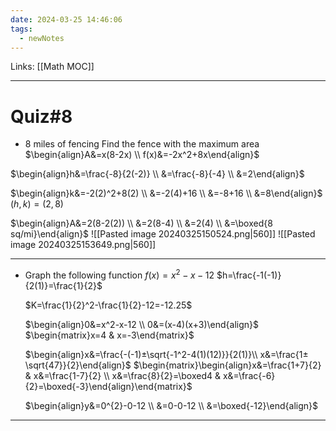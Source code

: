 ```yaml
---
date: 2024-03-25 14:46:06
tags:
  - newNotes
---
```

Links: [[Math MOC]]

---
# Quiz\#8
- 8 miles of fencing
Find the fence with the maximum area
$\begin{align}A&=x(8-2x) \\ f(x)&=-2x^2+8x\end{align}$

$\begin{align}h&=\frac{-8}{2(-2)} \\ &=\frac{-8}{-4} \\ &=2\end{align}$

$\begin{align}k&=-2(2)^2+8(2) \\ &=-2(4)+16 \\ &=-8+16 \\ &=8\end{align}$
$(h,k)=(2,8)$

$\begin{align}A&=2(8-2(2)) \\ &=2(8-4) \\ &=2(4) \\ &=\boxed{8 sq/mi}\end{align}$
![[Pasted image 20240325150524.png|560]]
![[Pasted image 20240325153649.png|560]]

---
- Graph  the following function
	$f(x)=x^2-x-12$
	$h=\frac{-1(-1)}{2(1)}=\frac{1}{2}$
	
	$K=\frac{1}{2}^2-\frac{1}{2}-12=-12.25$
	
	$\begin{align}0&=x^2-x-12 \\ 0&=(x-4)(x+3)\end{align}$
	$\begin{matrix}x=4 & x=-3\end{matrix}$
	
	$\begin{align}x&=\frac{-(-1)±\sqrt{-1^2-4(1)(12)}}{2(1)}\\ x&=\frac{1±\sqrt{47}}{2}\end{align}$
	$\begin{matrix}\begin{align}x&=\frac{1+7}{2} & x&=\frac{1-7}{2} \\ x&=\frac{8}{2}=\boxed4 & x&=\frac{-6}{2}=\boxed{-3}\end{align}\end{matrix}$
	
	$\begin{align}y&=0^{2}-0-12 \\ &=0-0-12 \\ &=\boxed{-12}\end{align}$
	
---

